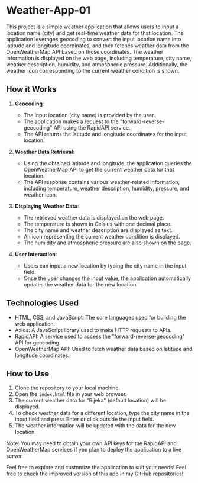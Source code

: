 # Weather-App-01

This project is a simple weather application that allows users to input a location name (city) and get real-time weather data for that location. The application leverages geocoding to convert the input location name into latitude and longitude coordinates, and then fetches weather data from the OpenWeatherMap API based on those coordinates. The weather information is displayed on the web page, including temperature, city name, weather description, humidity, and atmospheric pressure. Additionally, the weather icon corresponding to the current weather condition is shown.

## How it Works

1. **Geocoding**:
   - The input location (city name) is provided by the user.
   - The application makes a request to the "forward-reverse-geocoding" API using the RapidAPI service.
   - The API returns the latitude and longitude coordinates for the input location.

2. **Weather Data Retrieval**:
   - Using the obtained latitude and longitude, the application queries the OpenWeatherMap API to get the current weather data for that location.
   - The API response contains various weather-related information, including temperature, weather description, humidity, pressure, and weather icon.

3. **Displaying Weather Data**:
   - The retrieved weather data is displayed on the web page.
   - The temperature is shown in Celsius with one decimal place.
   - The city name and weather description are displayed as text.
   - An icon representing the current weather condition is displayed.
   - The humidity and atmospheric pressure are also shown on the page.

4. **User Interaction**:
   - Users can input a new location by typing the city name in the input field.
   - Once the user changes the input value, the application automatically updates the weather data for the new location.

## Technologies Used

- HTML, CSS, and JavaScript: The core languages used for building the web application.
- Axios: A JavaScript library used to make HTTP requests to APIs.
- RapidAPI: A service used to access the "forward-reverse-geocoding" API for geocoding.
- OpenWeatherMap API: Used to fetch weather data based on latitude and longitude coordinates.

## How to Use

1. Clone the repository to your local machine.
2. Open the `index.html` file in your web browser.
3. The current weather data for "Rijeka" (default location) will be displayed.
4. To check weather data for a different location, type the city name in the input field and press Enter or click outside the input field.
5. The weather information will be updated with the data for the new location.

Note: You may need to obtain your own API keys for the RapidAPI and OpenWeatherMap services if you plan to deploy the application to a live server.

Feel free to explore and customize the application to suit your needs!
Feel free to check the improved version of this app  in my GitHub repositories!
